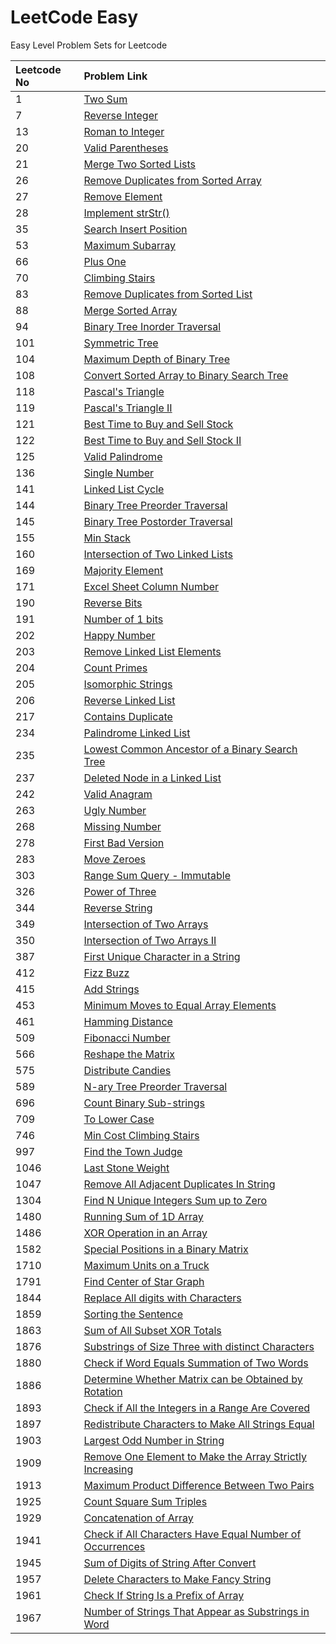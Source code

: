 # LeetCode Easy

Easy Level Problem Sets for Leetcode

| Leetcode No | Problem Link |
| :--- | :--- |
| 1 | [Two Sum](leetcode-1-two-sum.md) |
| 7 | [Reverse Integer](leetcode-7-reverse-integer.md) |
| 13 | [Roman to Integer](leetcode-13-roman-to-integer.md) |
| 20 | [Valid Parentheses](leetcode-20-valid-parentheses.md) |
| 21 | [Merge Two Sorted Lists](leetcode-21-merge-two-sorted-lists.md) |
| 26 | [Remove Duplicates from Sorted Array](leetcode-26-remove-duplicates-from-sorted-array.md) |
| 27 | [Remove Element](leetcode-27-remove-element.md) |
| 28 | [Implement strStr\(\)](leetcode-28-implement-strstr.md) |
| 35 | [Search Insert Position](leetcode-35-search-insert-position.md) |
| 53 | [Maximum Subarray](leetcode-53-maximum-subarray.md) |
| 66 | [Plus One](leetcode-66-plus-one.md) |
| 70 | [Climbing Stairs](leetcode-70-climbing-stairs.md) |
| 83 | [Remove Duplicates from Sorted List](leetcode-83-remove-duplicates-from-sorted-list.md) |
| 88 | [Merge Sorted Array](leetcode-88-merge-sorted-array.md) |
| 94 | [Binary Tree Inorder Traversal](leetcode-94-binary-tree-inorder-traversal.md) |
| 101 | [Symmetric Tree](leetcode-101-symmetric-tree.md) |
| 104 | [Maximum Depth of Binary Tree](leetcode-104-maximum-depth-of-binary-tree.md) |
| 108 | [Convert Sorted Array to Binary Search Tree](leetcode-108-convert-sorted-array-to-binary-search-tree.md) |
| 118 | [Pascal's Triangle](leetcode-118-pascals-triangle.md) |
| 119 | [Pascal's Triangle II](leetcode-119-pascals-triangle-ii.md) |
| 121 | [Best Time to Buy and Sell Stock](leetcode-121-best-time-to-buy-and-sell-stock.md) |
| 122 | [Best Time to Buy and Sell Stock II](leetcode-122-best-time-to-buy-and-sell-stock-ii.md) |
| 125 | [Valid Palindrome](leetcode-125-valid-palindrome.md) |
| 136 | [Single Number](leetcode-136-single-number.md) |
| 141 | [Linked List Cycle](leetcode-141-linked-list-cycle.md) |
| 144 | [Binary Tree Preorder Traversal](leetcode-144-binary-tree-preorder-traversal.md) |
| 145 | [Binary Tree Postorder Traversal](leetcode-145-binary-tree-postorder-traversal.md) |
| 155 | [Min Stack](leetcode-155-min-stack.md) |
| 160 | [Intersection of Two Linked Lists](leetcode-160-intersection-of-two-linked-lists.md) |
| 169 | [Majority Element](leetcode-169-majority-element.md) |
| 171 | [Excel Sheet Column Number](leetcode-171-excel-sheet-column-number.md) |
| 190 | [Reverse Bits](leetcode-190-reverse-bits.md) |
| 191 | [Number of 1 bits](leetcode-191-number-of-1-bits.md) |
| 202 | [Happy Number](leetcode-202-happy-number.md) |
| 203 | [Remove Linked List Elements](leetcode-203-remove-linked-list-elements.md) |
| 204 | [Count Primes](leetcode-204-count-primes.md) |
| 205 | [Isomorphic Strings](leetcode-205-isomorphic-strings.md) |
| 206 | [Reverse Linked List](leetcode-206-reverse-linked-list.md) |
| 217 | [Contains Duplicate](leetcode-217-contains-duplicate.md) |
| 234 | [Palindrome Linked List](leetcode-234-palindrome-linked-list.md) |
| 235 | [Lowest Common Ancestor of a Binary Search Tree](leetcode-235-lowest-common-ancestor-of-a-binary-search-tree.md) |
| 237 | [Deleted Node in a Linked List](leetcode-237-delete-node-in-a-linked-list.md) |
| 242 | [Valid Anagram](leetcode-242-valid-anagram.md) |
| 263 | [Ugly Number](leetcode-263-ugly-number.md) |
| 268 | [Missing Number](leetcode-268-missing-number.md) |
| 278 | [First Bad Version](leetcode-278-first-bad-version.md) |
| 283 | [Move Zeroes](leetcode-283-move-zeroes.md) |
| 303 | [Range Sum Query - Immutable](leetcode-303-range-sum-query-immutable.md) |
| 326 | [Power of Three](leetcode-326-power-of-three.md) |
| 344 | [Reverse String](leetcode-344-reverse-string.md) |
| 349 | [Intersection of Two Arrays](leetcode-349-intersection-of-two-arrays.md) |
| 350 | [Intersection of Two Arrays II](leetcode-350-intersection-of-two-array-ii.md) |
| 387 | [First Unique Character in a String](leetcode-387-first-unique-character-in-a-string.md) |
| 412 | [Fizz Buzz](leetcode-412-fizz-buzz.md) |
| 415 | [Add Strings](leetcode-415-add-strings.md) |
| 453 | [Minimum Moves to Equal Array Elements](leetcode-453-minimum-moves-to-equal-array-elements.md) |
| 461 | [Hamming Distance](leetcode-461-hamming-distance.md) |
| 509 | [Fibonacci Number](leetcode-509-fibonacci-number.md) |
| 566 | [Reshape the Matrix](leetcode-566-reshape-the-matrix.md) |
| 575 | [Distribute Candies](leetcode-575-distribute-candies.md) |
| 589 | [N-ary Tree Preorder Traversal](leetcode-589-n-ary-tree-preorder-traversal.md) |
| 696 | [Count Binary Sub-strings](leetcode-696-count-binary-sub-strings.md) |
| 709 | [To Lower Case](leetcode-709-to-lower-case.md) |
| 746 | [Min Cost Climbing Stairs](leetcode-746-min-cost-climbing-stairs.md) |
| 997 | [Find the Town Judge](leetcode-997-find-the-town-judge.md) |
| 1046 | [Last Stone Weight](leetcode-1046-last-stone-weight.md) |
| 1047 | [Remove All Adjacent Duplicates In String](leetcode-1047-remove-all-adjacent-duplicates-in-string.md) |
| 1304 | [Find N Unique Integers Sum up to Zero](leetcode-1304-find-n-unique-integers-sum-up-to-zero.md) |
| 1480 | [Running Sum of 1D Array](leetcode-1480-running-sum-of-1d-array.md) |
| 1486 | [XOR Operation in an Array](leetcode-1486-xor-operation-in-an-array.md) |
| 1582 | [Special Positions in a Binary Matrix](leetcode-1582-special-positions-in-a-binary-matrix.md) |
| 1710 | [Maximum Units on a Truck](leetcode-1710-maximum-units-on-a-truck.md) |
| 1791 | [Find Center of Star Graph](leetcode-1791-find-center-of-star-graph.md) |
| 1844 | [Replace All digits with Characters](leetcode-1844-replace-all-digits-with-characters.md) |
| 1859 | [Sorting the Sentence](leetcode-1859-sorting-the-sentence.md) |
| 1863 | [Sum of All Subset XOR Totals](leetcode-1863-sum-of-all-subset-xor-totals.md) |
| 1876 | [Substrings of Size Three with distinct Characters](leetcode-1876-substrings-of-size-three-with-distinct-characters.md) |
| 1880 | [Check if Word Equals Summation of Two Words](leetcode-1880-check-if-word-equals-summation-of-two-words.md) |
| 1886 | [Determine Whether Matrix can be Obtained by Rotation](leetcode-1886-determine-whether-matrix-can-be-obtained-by-rotation.md) |
| 1893 | [Check if All the Integers in a Range Are Covered](leetcode-1893-check-if-all-the-integers-in-a-range-are-covered.md) |
| 1897 | [Redistribute Characters to Make All Strings Equal](leetcode-1897-redistribute-characters-to-make-all-strings-equal.md) |
| 1903 | [Largest Odd Number in String](leetcode-1903-largest-odd-number-in-string.md) |
| 1909 | [Remove One Element to Make the Array Strictly Increasing](leetcode-1909-remove-one-element-to-make-the-array-strictly-increasing.md) |
| 1913 | [Maximum Product Difference Between Two Pairs](leetcode-1913-maximum-product-difference-between-two-pairs.md) |
| 1925 | [Count Square Sum Triples](leetcode-1925-count-square-sum-triples.md) |
| 1929 | [Concatenation of Array](leetcode-1929-concatenation-of-array.md) |
| 1941 | [Check if All Characters Have Equal Number of Occurrences](leetcode-1941-check-if-all-characters-have-equal-number-of-occurrences.md) |
| 1945 | [Sum of Digits of String After Convert](leetcode-1945-sum-of-digits-of-string-after-convert.md) |
| 1957 | [Delete Characters to Make Fancy String](leetcode-1957-delete-characters-to-make-fancy-string.md) |
| 1961 | [Check If String Is a Prefix of Array](leetcode-1961-check-if-string-is-a-prefix-of-array.md) |
| 1967 | [Number of Strings That Appear as Substrings in Word](leetcode-1967-number-of-strings-that-appear-as-substrings-in-word.md) |


